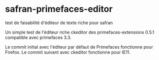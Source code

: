 # safran-primefaces-editor
test de faisabilité d'éditeur de texte riche pour safran

Un simple test de l'éditeur riche ckeditor des primefaces-extensions 0.5.1 compatible avec primefaces 3.3.

Le commit initial avec l'éditeur par défaut de Primefaces fonctionne pour Firefox.
Le commit suivant avec ckeditor fonctionne pour IE11.

